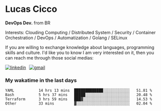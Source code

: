 # Lucas Cicco

**DevOps Dev.** from BR

Interests: Clouding Computing / Distributed System / Security / Container Orchestration / DevOps / Automatization / Golang / SELinux

If you are willing to exchange knowledge about languages, programming skills and culture. I'd like you to know I am very interested on it, then you can reach me through those social medias:

<div style="display: flex; align-items: center; gap: 10px;">
  <a href="https://www.linkedin.com/in/lucas-vitor-de-cicco" target="_blank">
    <img
      src="https://img.shields.io/badge/-LinkedIn-%230077B5?style=for-the-badge&logo=linkedin&logoColor=white"
      alt="linkedin"
      target="_blank" 
    />
  </a>
  <a href="mailto:lucasvitorx1@gmail.com">
      <img
        src="https://img.shields.io/badge/-Gmail-%23333?style=for-the-badge&logo=gmail&logoColor=white"
        alt="gmail"
        target="_blank"
      />
  </a>
</div>

### My wakatime in the last days

<!--START_SECTION:waka-->

```text
YAML           14 hrs 13 mins  █████████████░░░░░░░░░░░░   51.81 %
Bash           5 hrs 37 mins   █████░░░░░░░░░░░░░░░░░░░░   20.48 %
Terraform      3 hrs 59 mins   ███▓░░░░░░░░░░░░░░░░░░░░░   14.53 %
Other          33 mins         ▓░░░░░░░░░░░░░░░░░░░░░░░░   02.04 %
```

<!--END_SECTION:waka-->
